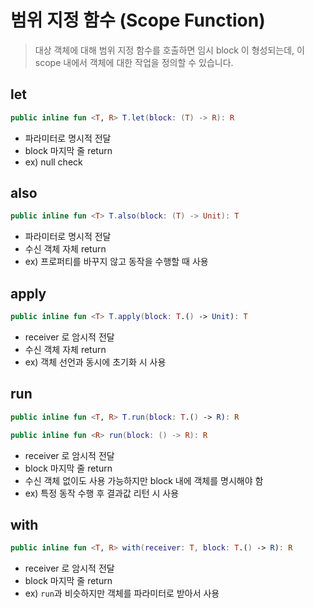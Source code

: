 # 범위 지정 함수 (Scope Function)
> 대상 객체에 대해 범위 지정 함수를 호출하면 임시 block 이 형성되는데, 이 scope 내에서 객체에 대한 작업을 정의할 수 있습니다.

## let
```kotlin
public inline fun <T, R> T.let(block: (T) -> R): R
```
- 파라미터로 명시적 전달
- block 마지막 줄 return
- ex) null check

## also
```kotlin
public inline fun <T> T.also(block: (T) -> Unit): T
```
- 파라미터로 명시적 전달
- 수신 객체 자체 return
- ex) 프로퍼티를 바꾸지 않고 동작을 수행할 때 사용

## apply
```kotlin
public inline fun <T> T.apply(block: T.() -> Unit): T
```
- receiver 로 암시적 전달
- 수신 객체 자체 return
- ex) 객체 선언과 동시에 초기화 시 사용

## run
```kotlin
public inline fun <T, R> T.run(block: T.() -> R): R

public inline fun <R> run(block: () -> R): R
```
- receiver 로 암시적 전달
- block 마지막 줄 return
- 수신 객체 없이도 사용 가능하지만 block 내에 객체를 명시해야 함
- ex) 특정 동작 수행 후 결과값 리턴 시 사용

## with
```kotlin
public inline fun <T, R> with(receiver: T, block: T.() -> R): R
```
- receiver 로 암시적 전달
- block 마지막 줄 return
- ex) `run`과 비슷하지만 객체를 파라미터로 받아서 사용
